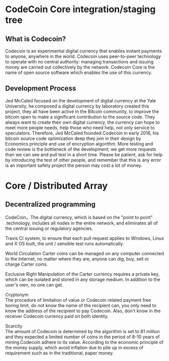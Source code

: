 CodeCoin Core integration/staging tree
==============================
What is Codecoin?
------------------------------
Codecoin is an experimental digital currency that enables instant payments to anyone, anywhere in the world. Codecoin uses peer-to-peer technology to operate with no central authority: managing transactions and issuing money are carried out collectively by the network. Codecoin Core is the name of open source software which enables the use of this currency.

Development Process
-------------------------------
Jed McCaled focused on the development of digital currency at the Yale University, he composed a digital currency by laboratory created this project, they all have been active in the Bitcoin community, to improve the bitcoin open to make a significant contribution to the source code. They always want to create their own digital currency, the currency can hope to meet more people needs, help those who need help, not only service to speculators. Therefore, Jed McCaled founded Codecoin in early 2016, his bitcoin source code optimization deep they join in their design by Economics principle and use of encryption algorithm. More testing and code review is the bottleneck of the development; we get more requests than we can see and pull test in a short time. Please be patient, ask for help by introducing the test of other people, and remember that this is any error is an important safety project the person may cost a lot of money.

Core / Distributed Array
==============================
Decentralized programming
-------------------------------
CodeCoin，The digital currency, which is based on the "point to point" .technology, includes all nodes in the entire network, and eliminates all of the central issuing or regulatory agencies.


Travis CI system, to ensure that each pull request applies to Windows, Linux and X OS built, the unit / sensible test runs automatically.

World Circulation
Carter coins can be managed on any computer connected to the Internet, no matter where they are, anyone can dig, buy, sell or charge Carter coins.

Exclusive Right
Manipulation of the Carter currency requires a private key, which can be isolated and stored in any storage medium. In addition to the user's own, no one can get.

Cryptonym  
The procedure of limitation of value or Codecoin related payment free boring limit, do not know the name of the recipient can, you only need to know the address of the recipient to pay Codecoin. Also, don't know in the receiver Codecoin currency paid on both identity.


Scarcity  
The amount of Codecoin is determined by the algorithm is set to 81 million and they expected a limited number of coins in the period of 8-10 years of mining.Codecoin adhere to its value. According to the economic principle of the money supply, which avoid inflation due to pile up in excess of requirement such as in the traditional, paper money.




